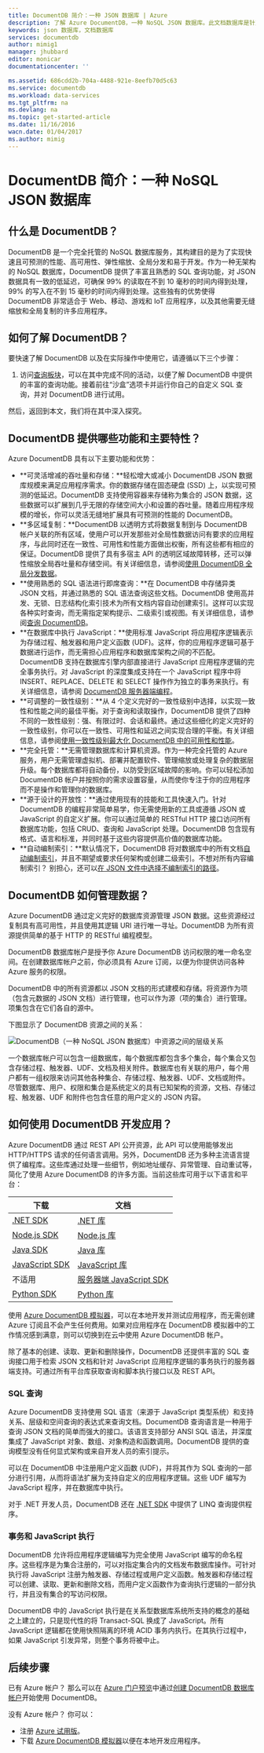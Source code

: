 ```yaml
---
title: DocumentDB 简介：一种 JSON 数据库 | Azure
description: 了解 Azure DocumentDB，一种 NoSQL JSON 数据库。此文档数据库是针对大数据、灵活的可扩展性和高可用性构建的。
keywords: json 数据库，文档数据库
services: documentdb
author: mimig1
manager: jhubbard
editor: monicar
documentationcenter: ''

ms.assetid: 686cdd2b-704a-4488-921e-8eefb70d5c63
ms.service: documentdb
ms.workload: data-services
ms.tgt_pltfrm: na
ms.devlang: na
ms.topic: get-started-article
ms.date: 11/16/2016
wacn.date: 01/04/2017
ms.author: mimig
---
```


# DocumentDB 简介：一种 NoSQL JSON 数据库
## 什么是 DocumentDB？
DocumentDB 是一个完全托管的 NoSQL 数据库服务，其构建目的是为了实现快速且可预测的性能、高可用性、弹性缩放、全局分发和易于开发。作为一种无架构的 NoSQL 数据库，DocumentDB 提供了丰富且熟悉的 SQL 查询功能，对 JSON 数据具有一致的低延迟，可确保 99% 的读取在不到 10 毫秒的时间内得到处理，99% 的写入在不到 15 毫秒的时间内得到处理。这些独有的优势使得 DocumentDB 非常适合于 Web、移动、游戏和 IoT 应用程序，以及其他需要无缝缩放和全局复制的许多应用程序。

## 如何了解 DocumentDB？
要快速了解 DocumentDB 以及在实际操作中使用它，请遵循以下三个步骤：

1. 访问[查询板块](http://www.documentdb.com/sql/demo)，可以在其中完成不同的活动，以便了解 DocumentDB 中提供的丰富的查询功能。接着前往“沙盒”选项卡并运行你自己的自定义 SQL 查询，并对 DocumentDB 进行试用。

然后，返回到本文，我们将在其中深入探究。

## DocumentDB 提供哪些功能和主要特性？
Azure DocumentDB 具有以下主要功能和优势：

- **可灵活增减的吞吐量和存储：**轻松增大或减小 DocumentDB JSON 数据库规模来满足应用程序需求。你的数据存储在固态硬盘 (SSD) 上，以实现可预测的低延迟。DocumentDB 支持使用容器来存储称为集合的 JSON 数据，这些数据可以扩展到几乎无限的存储空间大小和设置的吞吐量。随着应用程序规模的增长，你可以灵活无缝地扩展具有可预测的性能的 DocumentDB。
- **多区域复制：**DocumentDB 以透明方式将数据复制到与 DocumentDB 帐户关联的所有区域，使用户可以开发那些对全局性数据访问有要求的应用程序，与此同时还在一致性、可用性和性能方面做出权衡，所有这些都有相应的保证。DocumentDB 提供了具有多宿主 API 的透明区域故障转移，还可以弹性缩放全局吞吐量和存储空间。有关详细信息，请参阅[使用 DocumentDB 全局分发数据](./documentdb-distribute-data-globally.md)。
- **使用熟悉的 SQL 语法进行即席查询：**在 DocumentDB 中存储异类 JSON 文档，并通过熟悉的 SQL 语法查询这些文档。DocumentDB 使用高并发、无锁、日志结构化索引技术为所有文档内容自动创建索引。这样可以实现各种实时查询，而无需指定架构提示、二级索引或视图。有关详细信息，请参阅[查询 DocumentDB](./documentdb-sql-query.md)。
- **在数据库中执行 JavaScript：**使用标准 JavaScript 将应用程序逻辑表示为存储过程、触发器和用户定义函数 (UDF)。这样，你的应用程序逻辑可基于数据进行运作，而无需担心应用程序和数据库架构之间的不匹配。DocumentDB 支持在数据库引擎内部直接进行 JavaScript 应用程序逻辑的完全事务执行。对 JavaScript 的深度集成支持在一个 JavaScript 程序中将 INSERT、REPLACE、DELETE 和 SELECT 操作作为独立的事务来执行。有关详细信息，请参阅 [DocumentDB 服务器端编程](./documentdb-programming.md)。
- **可调整的一致性级别：**从 4 个定义完好的一致性级别中选择，以实现一致性和性能之间的最佳平衡。对于查询和读取操作，DocumentDB 提供了四种不同的一致性级别：强、有限过时、会话和最终。通过这些细化的定义完好的一致性级别，你可以在一致性、可用性和延迟之间实现合理的平衡。有关详细信息，请参阅[使用一致性级别最大化 DocumentDB 中的可用性和性能](./documentdb-consistency-levels.md)。
- **完全托管：**无需管理数据库和计算机资源。作为一种完全托管的 Azure 服务，用户无需管理虚拟机、部署并配置软件、管理缩放或处理复杂的数据层升级。每个数据库都将自动备份，以防受到区域故障的影响。你可以轻松添加 DocumentDB 帐户并按照你的需求设置容量，从而使你专注于你的应用程序而不是操作和管理你的数据库。
- **源于设计的开放性：**通过使用现有的技能和工具快速入门。针对 DocumentDB 的编程非常简单易学，你无需使用新的工具或遵循 JSON 或 JavaScript 的自定义扩展。你可以通过简单的 RESTful HTTP 接口访问所有数据库功能，包括 CRUD、查询和 JavaScript 处理。DocumentDB 包含现有格式、语言和标准，并同时基于这些内容提供高价值的数据库功能。
- **自动编制索引：**默认情况下，DocumentDB 将对数据库中的所有文档[自动编制索引](./documentdb-indexing.md)，并且不期望或要求任何架构或创建二级索引。不想对所有内容编制索引？ 别担心，还可以[在 JSON 文件中选择不编制索引的路径](./documentdb-indexing-policies.md)。

## <a name="data-management"></a>DocumentDB 如何管理数据？
Azure DocumentDB 通过定义完好的数据库资源管理 JSON 数据。这些资源经过复制具有高可用性，并且使用其逻辑 URI 进行唯一寻址。DocumentDB 为所有资源提供简单的基于 HTTP 的 RESTful 编程模型。

DocumentDB 数据库帐户是授予你 Azure DocumentDB 访问权限的唯一命名空间。在创建数据库帐户之前，你必须具有 Azure 订阅，以便为你提供访问各种 Azure 服务的权限。

DocumentDB 中的所有资源都以 JSON 文档的形式建模和存储。将资源作为项（包含元数据的 JSON 文档）进行管理，也可以作为源（项的集合）进行管理。项集包含在它们各自的源中。

下图显示了 DocumentDB 资源之间的关系：

![DocumentDB（一种 NoSQL JSON 数据库）中资源之间的层级关系][1]  

一个数据库帐户可以包含一组数据库，每个数据库都包含多个集合，每个集合又包含存储过程、触发器、UDF、文档及相关附件。数据库也有关联的用户，每个用户都有一组权限来访问其他各种集合、存储过程、触发器、UDF、文档或附件。尽管数据库、用户、权限和集合是系统定义的具有已知架构的资源，文档、存储过程、触发器、UDF 和附件也包含任意的用户定义的 JSON 内容。

## <a name="develop"></a> 如何使用 DocumentDB 开发应用？
Azure DocumentDB 通过 REST API 公开资源，此 API 可以使用能够发出 HTTP/HTTPS 请求的任何语言调用。另外，DocumentDB 还为多种主流语言提供了编程库。这些库通过处理一些细节，例如地址缓存、异常管理、自动重试等，简化了使用 Azure DocumentDB 的许多方面。当前这些库可用于以下语言和平台：

| 下载 | 文档 |
| --- | --- |
| [.NET SDK](http://go.microsoft.com/fwlink/?LinkID=402989) |[.NET 库](https://msdn.microsoft.com/zh-cn/library/azure/dn948556.aspx) |
| [Node.js SDK](http://go.microsoft.com/fwlink/?LinkID=402990) |[Node.js 库](http://azure.github.io/azure-documentdb-node/) |
| [Java SDK](http://go.microsoft.com/fwlink/?LinkID=402380) |[Java 库](http://azure.github.io/azure-documentdb-java/) |
| [JavaScript SDK](http://go.microsoft.com/fwlink/?LinkID=402991) |[JavaScript 库](http://azure.github.io/azure-documentdb-js/) |
| 不适用 |[服务器端 JavaScript SDK](http://azure.github.io/azure-documentdb-js-server/) |
| [Python SDK](https://pypi.python.org/pypi/pydocumentdb) |[Python 库](http://azure.github.io/azure-documentdb-python/) |

使用 [Azure DocumentDB 模拟器](./documentdb-nosql-local-emulator.md)，可以在本地开发并测试应用程序，而无需创建 Azure 订阅且不会产生任何费用。如果对应用程序在 DocumentDB 模拟器中的工作情况感到满意，则可以切换到在云中使用 Azure DocumentDB 帐户。

除了基本的创建、读取、更新和删除操作，DocumentDB 还提供丰富的 SQL 查询接口用于检索 JSON 文档和针对 JavaScript 应用程序逻辑的事务执行的服务器端支持。可通过所有平台库获取查询和脚本执行接口以及 REST API。

### SQL 查询
Azure DocumentDB 支持使用 SQL 语言（来源于 JavaScript 类型系统）和支持关系、层级和空间查询的表达式来查询文档。DocumentDB 查询语言是一种用于查询 JSON 文档的简单而强大的接口。该语言支持部分 ANSI SQL 语法，并深度集成了 JavaScript 对象、数组、对象构造和函数调用。DocumentDB 提供的查询模型没有任何显式架构或来自开发人员的索引提示。

可以在 DocumentDB 中注册用户定义函数 (UDF)，并将其作为 SQL 查询的一部分进行引用，从而将语法扩展为支持自定义的应用程序逻辑。这些 UDF 编写为 JavaScript 程序，并在数据库中执行。

对于 .NET 开发人员，DocumentDB 还在 [.NET SDK](https://msdn.microsoft.com/zh-cn/library/azure/microsoft.azure.documents.linq.aspx) 中提供了 LINQ 查询提供程序。

### 事务和 JavaScript 执行
DocumentDB 允许将应用程序逻辑编写为完全使用 JavaScript 编写的命名程序。这些程序是为集合注册的，可以对指定集合内的文档发布数据库操作。可针对执行将 JavaScript 注册为触发器、存储过程或用户定义函数。触发器和存储过程可以创建、读取、更新和删除文档，而用户定义函数作为查询执行逻辑的一部分执行，并且没有集合的写访问权限。

DocumentDB 中的 JavaScript 执行是在关系型数据库系统所支持的概念的基础之上建立的，只是现代性的将 Transact-SQL 换成了 JavaScript。所有 JavaScript 逻辑都在使用快照隔离的环境 ACID 事务内执行。在其执行过程中，如果 JavaScript 引发异常，则整个事务将被中止。

## 后续步骤
已有 Azure 帐户？ 那么可以在 [Azure 门户预览](https://portal.azure.cn/#gallery/Microsoft.DocumentDB)中通过[创建 DocumentDB 数据库帐户](./documentdb-create-account.md)开始使用 DocumentDB。

没有 Azure 帐户？ 你可以：

- 注册 [Azure 试用版](https://www.azure.cn/pricing/1rmb-trial/)。
- 下载 [Azure DocumentDB 模拟器](./documentdb-nosql-local-emulator.md)以便在本地开发应用程序。

[1]: ./media/documentdb-introduction/json-database-resources1.png

<!---HONumber=Mooncake_Quality_Review_1230_2016-->